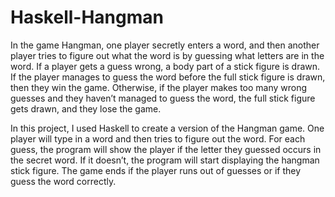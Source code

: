 # Haskell-Hangman
In the game Hangman, one player secretly enters a word, and then another player tries to figure out what the word is by guessing what letters are in the word. If a player gets a guess wrong, a body part of a stick figure is drawn. If the player manages to guess the word before the full stick figure is drawn, then they win the game. Otherwise, if the player makes too many wrong guesses and they haven’t managed to guess the word, the full stick figure gets drawn, and they lose the game.

In this project, I used Haskell to create a version of the Hangman game. One player will type in a word and then tries to figure out the word. For each guess, the program will show the player if the letter they guessed occurs in the secret word. If it doesn’t, the program will start displaying the hangman stick figure. The game ends if the player runs out of guesses or if they guess the word correctly.

